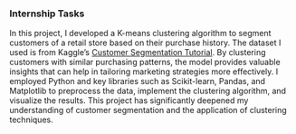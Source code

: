 ### Internship Tasks

In this project, I developed a K-means clustering algorithm to segment customers of a retail store based on their purchase history. The dataset I used is from Kaggle’s [Customer Segmentation Tutorial](https://www.kaggle.com/datasets/vjchoudhary7/customer-segmentation-tutorial-in-python). By clustering customers with similar purchasing patterns, the model provides valuable insights that can help in tailoring marketing strategies more effectively. I employed Python and key libraries such as Scikit-learn, Pandas, and Matplotlib to preprocess the data, implement the clustering algorithm, and visualize the results. This project has significantly deepened my understanding of customer segmentation and the application of clustering techniques.
